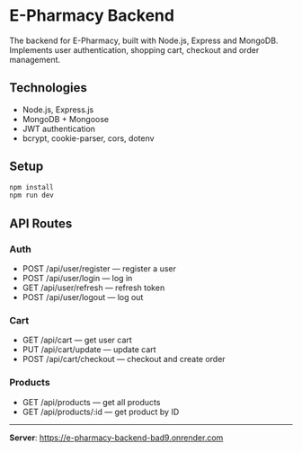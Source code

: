 # E-Pharmacy Backend

The backend for E-Pharmacy, built with Node.js, Express and MongoDB.
Implements user authentication, shopping cart, checkout and order management.

## Technologies

- Node.js, Express.js
- MongoDB + Mongoose
- JWT authentication
- bcrypt, cookie-parser, cors, dotenv

## Setup

```bash
npm install
npm run dev
```

## API Routes

### Auth

- POST /api/user/register — register a user
- POST /api/user/login — log in
- GET /api/user/refresh — refresh token
- POST /api/user/logout — log out

### Cart

- GET /api/cart — get user cart
- PUT /api/cart/update — update cart
- POST /api/cart/checkout — checkout and create order

### Products

- GET /api/products — get all products
- GET /api/products/:id — get product by ID

---

**Server**: https://e-pharmacy-backend-bad9.onrender.com
